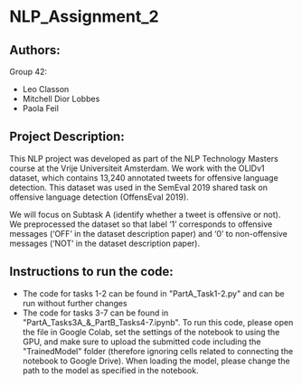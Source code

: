 # NLP_Assignment_2

## Authors:

Group 42:

- Leo Classon
- Mitchell Dior Lobbes
- Paola Feil


## Project Description:

This NLP project was developed as part of the NLP Technology Masters course at the Vrije Universiteit Amsterdam. We work with the OLIDv1 dataset, which contains 13,240 annotated tweets for offensive language detection. This dataset was used in the SemEval 2019 shared 
task on offensive language detection (OffensEval 2019).

We will focus on Subtask A (identify whether a tweet is offensive or not). We preprocessed the 
dataset so that label ‘1’ corresponds to offensive messages (‘OFF’ in the dataset description 
paper) and ‘0’ to non-offensive messages (‘NOT’ in the dataset description paper).


## Instructions to run the code:

- The code for tasks 1-2 can be found in "PartA_Task1-2.py" and can be run without further changes
- The code for tasks 3-7 can be found in "PartA_Tasks3A_&_PartB_Tasks4-7.ipynb". To run this code, please open the file in Google Colab, set the settings of the notebook to using the GPU, and make sure to upload the submitted code including the "TrainedModel" folder (therefore ignoring cells related to connecting the notebook to Google Drive). When loading the model, please change the path to the model as specified in the notebook.